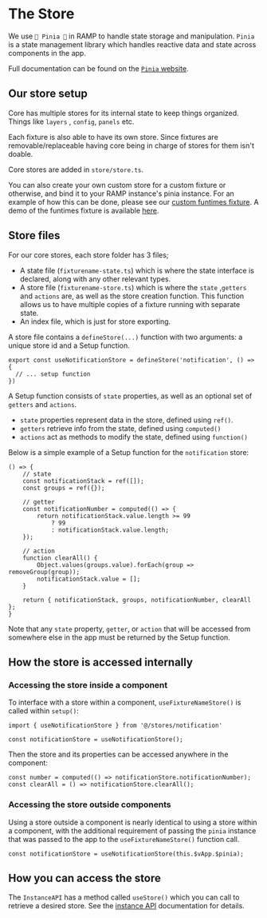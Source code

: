 # The Store

We use `🍍 Pinia 🍍` in RAMP to handle state storage and manipulation. `Pinia` is a state management library which handles reactive data and state across components in the app.

Full documentation can be found on the [`Pinia` website](https://pinia.vuejs.org/).

## Our store setup

Core has multiple stores for its internal state to keep things organized. Things like `layers` , `config`, `panels` etc.

Each fixture is also able to have its own store. Since fixtures are removable/replaceable having core being in charge of stores for them isn't doable.

Core stores are added in `store/store.ts`.

You can also create your own custom store for a custom fixture or otherwise, and bind it to your RAMP instance's pinia instance. For an example of how this can be done, please see our [custom funtimes fixture](https://github.com/ramp4-pcar4/ramp4-pcar4/tree/main/demos/starter-scripts/sample-fixtures/funtimes). A demo of the funtimes fixture is available [here](https://ramp4-pcar4.github.io/ramp4-pcar4/main/demos/index-samples?sample=37).

## Store files

For our core stores, each store folder has 3 files;

- A state file (`fixturename-state.ts`) which is where the state interface is declared, along with any other relevant types.
- A store file (`fixturename-store.ts`) which is where the `state` ,`getters` and `actions` are, as well as the store creation function. This function allows us to have multiple copies of a fixture running with separate state.
- An index file, which is just for store exporting.

A store file contains a `defineStore(...)` function with two arguments: a unique store id and a Setup function.

```
export const useNotificationStore = defineStore('notification', () => {
  // ... setup function
})
```

A Setup function consists of `state` properties, as well as an optional set of `getters` and `actions`.

- `state` properties represent data in the store, defined using `ref()`.
- `getters` retrieve info from the state, defined using `computed()`
- `actions` act as methods to modify the state, defined using `function()`

Below is a simple example of a Setup function for the `notification` store:

```
() => {
    // state
    const notificationStack = ref([]);
    const groups = ref({});

    // getter
    const notificationNumber = computed(() => {
        return notificationStack.value.length >= 99
            ? 99
            : notificationStack.value.length;
    });

    // action
    function clearAll() {
        Object.values(groups.value).forEach(group => removeGroup(group));
        notificationStack.value = [];
    }

    return { notificationStack, groups, notificationNumber, clearAll };
}
```

Note that any `state` property, `getter`, or `action` that will be accessed from somewhere else in the app must be returned by the Setup function.

## How the store is accessed internally

### Accessing the store inside a component

To interface with a store within a component, `useFixtureNameStore()` is called within `setup()`:

```
import { useNotificationStore } from '@/stores/notification'

const notificationStore = useNotificationStore();
```

Then the store and its properties can be accessed anywhere in the component:

```
const number = computed(() => notificationStore.notificationNumber);
const clearAll = () => notificationStore.clearAll();
```

### Accessing the store outside components

Using a store outside a component is nearly identical to using a store within a component, with the additional requirement of passing the `pinia` instance that was passed to the app to the `useFixtureNameStore()` function call.

```
const notificationStore = useNotificationStore(this.$vApp.$pinia);
```

## How you can access the store

The `InstanceAPI` has a method called `useStore()` which you can call to retrieve a desired store. See the [instance API](../api-guides/instance.md#methods) documentation for details.